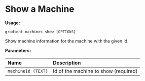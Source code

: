 # Show a Machine

**Usage:** 

```text
gradient machines show [OPTIONS]
```

Show machine information for the machine with the given id.

**Parameters:**

| **Name** | Description |
| :--- | :--- |
| `machineId (TEXT)` | Id of the machine to show \(required\) |

